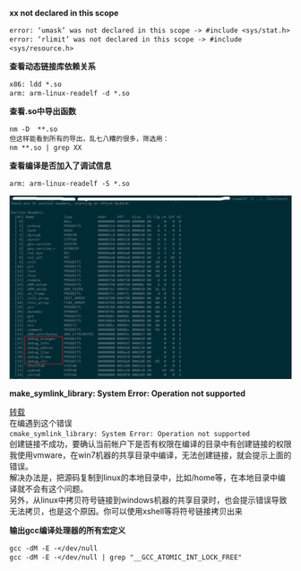 **xx not declared in this scope**
    
    error: ‘umask’ was not declared in this scope -> #include <sys/stat.h>
    error: ‘rlimit’ was not declared in this scope -> #include <sys/resource.h>

**查看动态链接库依赖关系**

    x86: ldd *.so
    arm: arm-linux-readelf -d *.so

**查看.so中导出函数**

    nm -D  **.so  
    但这样能看到所有的导出，乱七八糟的很多，筛选用：  
    nm **.so | grep XX

**查看编译是否加入了调试信息**

    arm: arm-linux-readelf -S *.so
![](img/编译1.png)

**make_symlink_library: System Error: Operation not supported**

[转载](http://blog.csdn.net/aflyeaglenku/article/details/50697219)  
在编遇到这个错误  
`cmake_symlink_library: System Error: Operation not supported`  
创建链接不成功，要确认当前帐户下是否有权限在编译的目录中有创建链接的权限  
我使用vmware，在win7机器的共享目录中编译，无法创建链接，就会提示上面的错误。  
解决办法是，把源码复制到linux的本地目录中，比如/home等，在本地目录中编译就不会有这个问题。  
另外，从linux中拷贝符号链接到windows机器的共享目录时，也会提示错误导致无法拷贝，也是这个原因。你可以使用xshell等将符号链接拷贝出来

**输出gcc编译处理器的所有宏定义**

```
gcc -dM -E -</dev/null
gcc -dM -E -</dev/null | grep "__GCC_ATOMIC_INT_LOCK_FREE"
```
